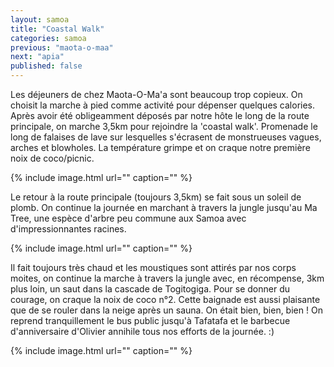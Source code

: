 ```yaml
---
layout: samoa
title: "Coastal Walk"
categories: samoa
previous: "maota-o-maa"
next: "apia"
published: false
---
```


Les déjeuners de chez Maota-O-Ma'a sont beaucoup trop copieux. On choisit la marche à pied comme activité pour dépenser quelques calories. Après avoir été obligeamment déposés par notre hôte le long de la route principale, on marche 3,5km pour rejoindre la 'coastal walk'. Promenade le long de falaises de lave sur lesquelles s'écrasent de monstrueuses vagues, arches et blowholes. La température grimpe et on craque notre première noix de coco/picnic. 

{% include image.html url="" caption="" %}

Le retour à la route principale (toujours 3,5km) se fait sous un soleil de plomb. On continue la journée en marchant à travers la jungle jusqu'au Ma Tree, une espèce d'arbre peu commune aux Samoa avec d'impressionnantes racines. 

{% include image.html url="" caption="" %}

Il fait toujours très chaud et les moustiques sont attirés par nos corps moites, on continue la marche à travers la jungle avec, en récompense, 3km plus loin, un saut dans la cascade de Togitogiga. Pour se donner du courage, on craque la noix de coco n°2. Cette baignade est aussi plaisante que de se rouler dans la neige après un sauna. On était bien, bien, bien ! On reprend tranquillement le bus public jusqu'à Tafatafa et le barbecue d'anniversaire d'Olivier annihile tous nos efforts de la journée. :)

{% include image.html url="" caption="" %}